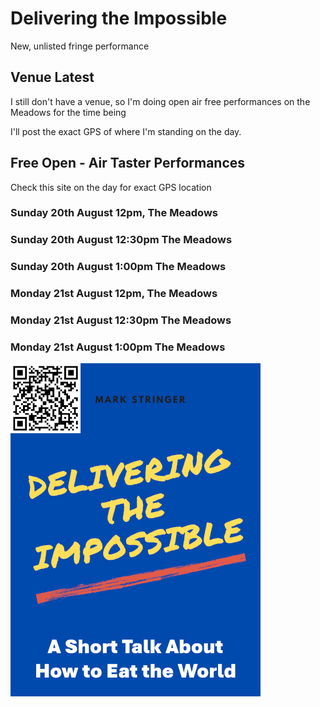 # Delivering the Impossible

New, unlisted fringe performance

## Venue Latest
I still don't have a venue, so I'm doing open air free performances on the Meadows for the time being

I'll post the exact GPS of where I'm standing on the day.

## Free Open - Air Taster Performances
Check this site on the day for exact GPS location
### Sunday 20th August 12pm, The Meadows
### Sunday 20th August 12:30pm The Meadows
### Sunday 20th August 1:00pm The Meadows
### Monday 21st August 12pm, The Meadows
### Monday 21st August 12:30pm The Meadows
### Monday 21st August 1:00pm The Meadows


<img src="cover.png" alt="HTML5 Icon" width="400">
<br>

